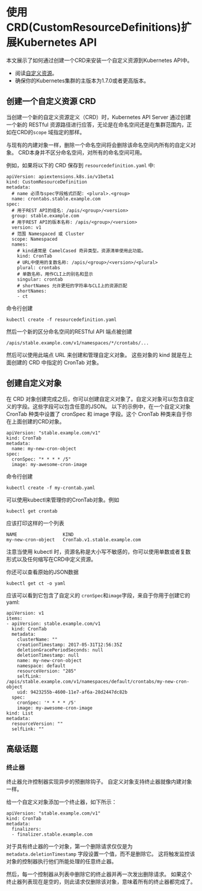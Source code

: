 # 使用CRD(CustomResourceDefinitions)扩展Kubernetes API
本文展示了如何通过创建一个CRD来安装一个自定义资源到Kubernetes API中。

- 阅读[自定义资源](https://k8smeetup.github.io/docs/concepts/api-extension/custom-resources/)。
- 确保你的Kubernetes集群的主版本为1.7.0或者更高版本。

## 创建一个自定义资源 CRD
当创建一个新的自定义资源定义（CRD）时，Kubernetes API Server 通过创建一个新的 RESTful 资源路径进行应答，无论是在命名空间还是在集群范围内，正如在CRD的`scope` 域指定的那样。

与现有的内建对象一样，删除一个命名空间将会删除该命名空间内所有的自定义对象。
CRD本身并不区分命名空间，对所有的命名空间可用。

例如，如果将以下的 CRD 保存到 `resourcedefinition.yaml` 中:

	apiVersion: apiextensions.k8s.io/v1beta1
	kind: CustomResourceDefinition
	metadata:
	  # name 必须与spec字段格式匹配: <plural>.<group>
	  name: crontabs.stable.example.com
	spec:
	  # 用于REST API的组名: /apis/<group>/<version>
	  group: stable.example.com
	  # 用于REST API的版本名称: /apis/<group>/<version>
	  version: v1
	  # 范围 Namespaced 或 Cluster
	  scope: Namespaced
	  names:
	  	# kind通常是 CamelCased 奇异类型。资源清单使用此功能。
	    kind: CronTab
	    # URL中使用的复数名称: /apis/<group>/<version>/<plural>
	    plural: crontabs
	    # 单数名称，用作CLI上的别名和显示
	    singular: crontab
	    # shortNames 允许更短的字符串与CLI上的资源匹配
	    shortNames:
	    - ct
命令行创建

	kubectl create -f resourcedefinition.yaml
然后一个新的区分命名空间的RESTful API 端点被创建

	/apis/stable.example.com/v1/namespaces/*/crontabs/...
然后可以使用此端点 URL 来创建和管理自定义对象。 这些对象的 kind 就是在上面创建的 CRD 中指定的 CronTab 对象。
## 创建自定义对象
在 CRD 对象创建完成之后，你可以创建自定义对象了。自定义对象可以包含自定义的字段。这些字段可以包含任意的JSON。
以下的示例中，在一个自定义对象 CronTab 种类中设置了 cronSpec 和 image 字段。这个 CronTab 种类来自于你在上面创建的CRD对象。

	apiVersion: "stable.example.com/v1"
	kind: CronTab
	metadata:
	  name: my-new-cron-object
	spec:
	  cronSpec: "* * * * /5"
	  image: my-awesome-cron-image
命令行创建

	kubectl create -f my-crontab.yaml
可以使用kubectl来管理你的CronTab对象。例如

	kubectl get crontab
应该打印这样的一个列表

	NAME                 KIND
	my-new-cron-object   CronTab.v1.stable.example.com
注意当使用 kubectl 时，资源名称是大小写不敏感的，你可以使用单数或者复数形式以及任何缩写在CRD中定义资源。

你还可以查看原始的JSON数据

	kubectl get ct -o yaml
应该可以看到它包含了自定义的 `cronSpec`和`image`字段，来自于你用于创建它的yaml:

	apiVersion: v1
	items:
	- apiVersion: stable.example.com/v1
	  kind: CronTab
	  metadata:
	    clusterName: ""
	    creationTimestamp: 2017-05-31T12:56:35Z
	    deletionGracePeriodSeconds: null
	    deletionTimestamp: null
	    name: my-new-cron-object
	    namespace: default
	    resourceVersion: "285"
	    selfLink: /apis/stable.example.com/v1/namespaces/default/crontabs/my-new-cron-object
	    uid: 9423255b-4600-11e7-af6a-28d2447dc82b
	  spec:
	    cronSpec: '* * * * /5'
	    image: my-awesome-cron-image
	kind: List
	metadata:
	  resourceVersion: ""
	  selfLink: ""
## 高级话题
### 终止器
终止器允许控制器实现异步的预删除钩子。 自定义对象支持终止器就像内建对象一样。

给一个自定义对象添加一个终止器，如下所示：

	apiVersion: "stable.example.com/v1"
	kind: CronTab
	metadata:
	  finalizers:
	  - finalizer.stable.example.com
对于具有终止器的一个对象，第一个删除请求仅仅是为 `metadata.deletionTimestamp` 字段设置一个值，而不是删除它。
这将触发监控该对象的控制器执行他们所能处理的任意终止器。

然后，每一个控制器从列表中删除它的终止器并再一次发出删除请求。 如果这个终止器列表现在是空的，则此请求仅删除该对象，意味着所有的终止器都完成了。